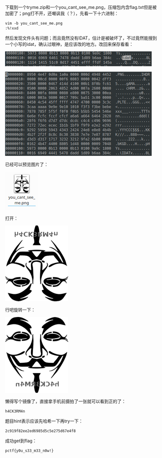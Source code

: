 下载到一个tryme.zip和一个you_cant_see_me.png，压缩包内含flag.txt但是被加密了；png打不开，还嘲讽我（？），先看一下十六进制：

    vim -b you_cant_see_me.png
    :%!xxd

然后发现文件头有问题；而且竟然没有IDAT，估计是被破坏了，不过竟然能搜到一个小写的idat，确认过眼神，是应该改的地方。改回来保存看看：

![MAGIC_PNGS-1.png](./img/MAGIC_PNGS-1.png)

![MAGIC_PNGS-2.png](./img/MAGIC_PNGS-2.png)

已经可以预览图片了：

![MAGIC_PNGS-3.png](./img/MAGIC_PNGS-3.png)

打开：

![MAGIC_PNGS-4.png](./img/MAGIC_PNGS-4.png)

行吧旋转一下：

![MAGIC_PNGS-5.png](./img/MAGIC_PNGS-5.png)

懒得写个镜像了，直接拿手机前摄拍了一张就可以看到正的了：

    h4CK3RM4n

题目hint表示应该先哈希一下再try一下：

    2c919f82ee2ed6985d5c5e275d67e4f8

成功get到flag：

    pctf{y0u_s33_m33_n0w!}
